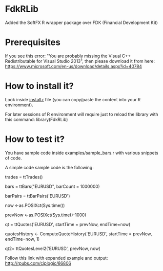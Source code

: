 # FdkRLib
Added the SoftFX R wrapper package over FDK (Financial Development Kit)

# Prerequisites
If you see this error: "You are probably missing the Visual C++ Redistributable for Visual Studio 2013", then please download it from here:
https://www.microsoft.com/en-us/download/details.aspx?id=40784

# How to install it?
Look inside [install.r](https://github.com/SoftFx/FdkRLib/blob/master/install.r)  file (you can copy/paste the content into your R environment).

For later sessions of R environment will require just to reload the library with this command:
library(FdkRLib)

# How to test it?
You have sample code inside examples/sample_bars.r with various snippets of code. 

A simple code sample code is the following:

trades = ttTrades()

bars = ttBars("EURUSD", barCount = 1000000)

barPairs = ttBarPairs('EURUSD')

now <-as.POSIXct(Sys.time())

prevNow <-as.POSIXct(Sys.time()-1000)

qt = ttQuotes('EURUSD', startTime = prevNow, endTime=now)

quotesHistory <- ComputeQuoteHistory('EURUSD', startTime = prevNow, endTime=now, 1)

qt2= ttQuotesLevel2('EURUSD', prevNow, now)

Follow this link with expanded example and output:
http://rpubs.com/ciplogic/86806
